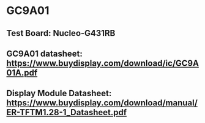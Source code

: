 # GC9A01

## Test Board: Nucleo-G431RB

## GC9A01 datasheet: https://www.buydisplay.com/download/ic/GC9A01A.pdf
## Display Module Datasheet: https://www.buydisplay.com/download/manual/ER-TFTM1.28-1_Datasheet.pdf